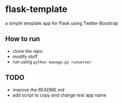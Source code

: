 flask-template
==============

a simple template app for Flask using Twitter-Boostrap

How to run
----------
 * clone the repo
 * modify stuff
 * run using <code>python manage.py runserver</code>


TODO
----
 * improve the README.md
 * add script to copy and change test app name

